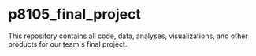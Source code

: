 # p8105_final_project

This repository contains all code, data, analyses, visualizations, and other products for our team's final project. 